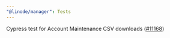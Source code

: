 ```yaml
---
"@linode/manager": Tests
---
```


Cypress test for Account Maintenance CSV downloads ([#11168](https://github.com/linode/manager/pull/11168))
